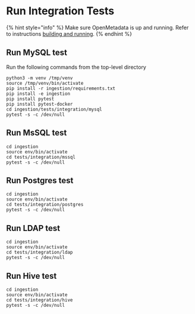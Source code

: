 # Run Integration Tests

{% hint style="info" %}
Make sure OpenMetadata is up and running. Refer to instructions [building and running](build-code-run-tests.md).
{% endhint %}

## Run MySQL test

Run the following commands from the top-level directory
```text
python3 -m venv /tmp/venv
source /tmp/venv/bin/activate
pip install -r ingestion/requirements.txt
pip install -e ingestion
pip install pytest
pip install pytest-docker
cd ingestion/tests/integration/mysql
pytest -s -c /dev/null
```

## Run MsSQL test

```text
cd ingestion
source env/bin/activate
cd tests/integration/mssql
pytest -s -c /dev/null
```

## Run Postgres test

```text
cd ingestion
source env/bin/activate
cd tests/integration/postgres
pytest -s -c /dev/null
```

## Run LDAP test

```text
cd ingestion
source env/bin/activate
cd tests/integration/ldap
pytest -s -c /dev/null
```

## Run Hive test

```text
cd ingestion
source env/bin/activate
cd tests/integration/hive
pytest -s -c /dev/null
```

